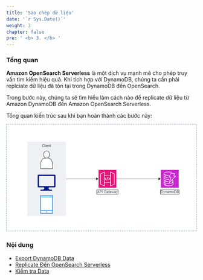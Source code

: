 ```yaml
---
title: 'Sao chép dữ liệu'
date: '`r Sys.Date()`'
weight: 3
chapter: false
pre: ' <b> 3. </b> '
---
```


### Tổng quan

**Amazon OpenSearch Serverless** là một dịch vụ mạnh mẽ cho phép truy vấn tìm kiếm hiệu quả. Khi tích hợp với DynamoDB, chúng ta cần phải replciate dữ liệu đã tồn tại trong DynamoDB đến OpenSearch.

Trong bước này, chúng ta sẽ tìm hiểu làm cách nào để replicate dữ liệu từ Amazon DynamoDB đến Amazon OpenSearch Serverless.

Tổng quan kiến trúc sau khi bạn hoàn thành các bước này:

![Architecture overview](/images/3.replicate/gatewayarchitecture.png)

### Nội dung

- [Export DynamoDB Data](3.1-exportdynamodbdatatos3/)
- [Replicate Đến OpenSearch Serverless](3.2-handledataandsaveinaoss/)
- [Kiểm tra Data](3.3-checkdata/)

